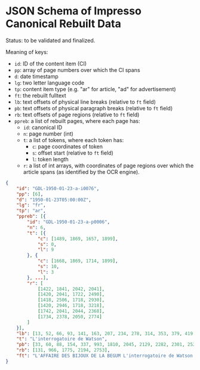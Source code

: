 # JSON Schema of Impresso Canonical Rebuilt Data

Status: to be validated and finalized.

Meaning of keys:

- `id`: ID of the content item (CI)
- `pp`: array of page numbers over which the CI spans
- `d`: date timestamp
- `lg`: two letter language code
- `tp`: content item type (e.g. "ar" for article, "ad" for advertisement)
- `ft`: the rebuilt fulltext
- `lb`: text offsets of physical line breaks (relative to `ft` field)
- `pb`: text offsets of physical paragraph breaks (relative to `ft` field)
- `rb`: text offsets of page regions (relative to `ft` field)
- `ppreb`: a list of rebuilt pages, where each page has:
    - `id`: canonical ID
    - `n`: page number (int)
    - `t`: a list of tokens, where each token has:
        - `c`: page coordinates of token
        - `s`: offset start (relative to `ft` field)
        - `l`: token length
    - `r`: a list of int arrays, with coordinates of page regions over which
        the article spans (as identified by the OCR engine). 

```json
{
    "id": "GDL-1950-01-23-a-i0076",
    "pp": [6],
    "d": "1950-01-23T05:00:00Z",
    "lg": "fr",
    "tp": "ar",
    "ppreb": [{
        "id": "GDL-1950-01-23-a-p0006",
        "n": 6,
        "t": [{
            "c": [1489, 1869, 1657, 1899],
            "s": 0,
            "l": 9
        }, {
            "c": [1668, 1869, 1714, 1899],
            "s": 10,
            "l": 3
        }, ...],
        "r": [
            [1422, 1841, 2042, 2041],
            [1420, 2041, 1722, 2490],
            [1418, 2506, 1718, 2930],
            [1420, 2946, 1718, 3218],
            [1742, 2041, 2044, 2368],
            [1734, 2378, 2050, 2774]
        ]
    }],
    "lb": [13, 52, 66, 93, 141, 163, 207, 234, 278, 314, 353, 379, 419, 457, 491, 532, 567, 606, 648, 681, 724, 758, 796, 830, 871, 917, 944, 979, 998, 1030, 1074, 1104, 1143, 1183, 1218, 1262, 1304, 1335, 1367, 1410, 1459, 1486, 1534, 1568, 1602, 1635, 1676, 1717, 1764, 1781, 1793, 1822, 1849, 1892, 1931, 1962, 2008, 2038, 2053, 2095, 2123, 2138, 2176, 2207, 2245, 2281, 2288, 2303, 2350, 2382, 2420, 2456, 2485, 2519, 2541, 2579, 2614, 2655, 2678, 2724, 2762, 2789, 2819, 2854, 2889, 2931, 2977, 3012, 3047, 3101, 3122, 3130, 3162, 3196, 3244, 3277, 3314, 3351, 3389, 3423],
    "t": "L'interrogatoire de Watson",
    "pb": [33, 60, 88, 154, 337, 993, 1810, 2045, 2129, 2282, 2301, 2529, 2774, 3123],
    "rb": [131, 966, 1775, 2194, 2753],
    "ft": "L'AFFAIRE DES BIJOUX DE LA BEGUM L'interrogatoire de Watson un des principaux complices II se prétend le filleul de M. Churchill / Marseille, 22 janvier. La police, on le sait, a écroué un sixième personnage impliqué dans l'affaire du vol des bijoux de la Bégum : Lindsay Watson, arrêté à Strasbourg, commandant de cavalerie de réserve. Interrogé durant plusieurs heures dans les locaux de la police mobile à Marseille, il aurait reconnu qu'il se trouvait à Cannes le 3 août dernier, jour où fut commise l'agression. Il avait obtenu de la secrétaire de l'Aga Khan les détails sur le départ de ce dernier et de la Bégum, qui devaient prendre l'avion pour Deauville, tandis que cette secrétaire et le chauffeur devaient gagner par la route la station normande. Watson aurait également déclaré qu'il avait, avant l'agression, vu Paul Leca, à plusieurs reprises, à Marseille. Paul Leca, on le sait, est toujours recherché et certains estiment qu'il est le chef du gang. PROMENADE SUR LA CROISETTE On se rappelle également que Watson a été nettement mis en cause par Ruberti lors de son interrogatoire. Sur la Croisette, Paul Leca présenta Watson à Ruberti en ces termes : « Voici l'homme dont je t'ai parlé pour l'affaire. > La veille de l'attaque, Ruberti rencontra encore, sur la célèbre promenade cannoise, Watson qui était en compagnie de la secrétaire de l'Aga Khan. Cette dernière, dont on ignore l'identité, avait été, à Paris, au service des beaux-parents de Watson. Elle aurait été entendue par les policiers qui, dès l'agression commise, avaient ouvert l'enquête et enregistré les déclarations du personnel attaché à la maison du prince. Enfin, Watson n'aurait pas caché aux policiers qu'il se livrait, à Cannes, à différents trafics sans d'ailleurs préciser lesquels. PAS UN MOT AU JUGE D'INSTRUCTION ! Transféré en fin de matinée au Parquet, Watson s'est refusé à toute déclaration au juge d'instruction hors la présence de son défenseur qui sera Me Paul Giaccobi, député de la Corse, ancien ministre qu'il aurait connu à Alger en 1944. Watson a été écroué à la prison des Baumettes sous l'inculpation de plicité de vol. Quant aux bijoux, nulle nouvelle. Les policiers n'en parlent pas davantage que de la suite de l'enquête, au sujet de laquelle ils sont absolument muets. Paris, 22 janvier. (A. FP.) — Les inspecteurs de la sûreté nationale qui enquêtent sur l'affaire des bijoux de la Bégum, ont arrêté samedi soir en Gare de Lyon deux individus qui descendaient du train de Marseille : Antoine Cardoliani et Carbone. D'autre part, dimanche matin, deux occupants d'une voiture qui avait été signalée par la police marseillaise comme appartenant à des membres du gang, ont été appréhendés à Paris. On ignore encore l'identité de ces derniers. UNE BELLE CARRIÈRE ! Georges Lindsay Watson, soupçonné d'avoir été l'instigateur du vol des bijoux de la Bégum, est né le 14 mars 1899 à Paris. Commandant de cavalerie de réserve, il serait officier de la Légion d'honneur et titulaire de la « Military Cross ». En outre, Watson a été en 1936 et 1938 chef du contentieux d'une compagnie d'assurances britannique à Paris. Watson, qui est d'ascendance écossaise, se présentait comme filleul de M. Churchill. H aurait été attaché comme capitaine à l'état-major du général Giraud, à Alger, puis aurait été chargé des relations avec les correspondants de presse étrangers durant les campagnes de Tunisie, d'Italie et de France. "
}
```
